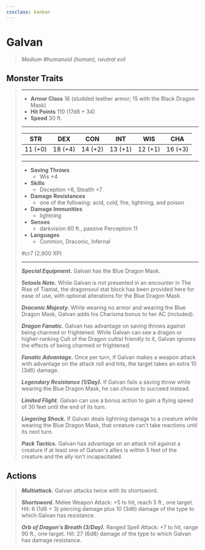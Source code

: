 ```yaml
---
cssclass: kanban
---
```


# Galvan
>*Medium #humanoid (human), neutral evil*
## Monster Traits
>___
>- **Armor Class** 16 (studded leather armor; 15 with the Black Dragon Mask)
>- **Hit Points** 110 (17d8 + 34)
>- **Speed** 30 ft.
>___
>|STR|DEX|CON|INT|WIS|CHA|
>|:---:|:---:|:---:|:---:|:---:|:---:|
>|11 (+0)|18 (+4)|14 (+2)|13 (+1)|12 (+1)|16 (+3)|
>___
>- **Saving Throws**
>	 - Wis +4
>- **Skills**
>	 - Deception +6, Stealth +7
>- **Damage Resistances**
>	 - one of the following: acid, cold, fire, lightning, and poison
>- **Damage Immunities**
>	 - lightning
>- **Senses**
>	 - darkvision 60 ft., passive Perception 11
>- **Languages**
>	 - Common, Draconic, Infernal
>
> #cr7 (2,900 XP)
>___
>***Special Equipment.*** Galvan has the Blue Dragon Mask.  
>
>***5etools Note.*** While Galvan is not presented in an encounter in The Rise of Tiamat, the dragonsoul stat block has been provided here for ease of use, with optional alterations for the Blue Dragon Mask.  
>
>***Draconic Majesty.*** While wearing no armor and wearing the Blue Dragon Mask, Galvan adds his Charisma bonus to her AC (included).  
>
>***Dragon Fanatic.*** Galvan has advantage on saving throws against being charmed or frightened. While Galvan can see a dragon or higher-ranking Cult of the Dragon cultist friendly to it, Galvan ignores the effects of being charmed or frightened.  
>
>***Fanatic Advantage.*** Once per turn, if Galvan makes a weapon attack with advantage on the attack roll and hits, the target takes an extra 10 (3d6) damage.  
>
>***Legendary Resistance (1/Day).*** If Galvan fails a saving throw while wearing the Blue Dragon Mask, he can choose to succeed instead.  
>
>***Limited Flight.*** Galvan can use a bonus action to gain a flying speed of 30 feet until the end of its turn.  
>
>***Lingering Shock.*** If Galvan deals lightning damage to a creature while wearing the Blue Dragon Mask, that creature can't take reactions until its next turn.  
>
>***Pack Tactics.*** Galvan has advantage on an attack roll against a creature if at least one of Galvan's allies is within 5 feet of the creature and the ally isn't incapacitated.  
>
## Actions
>***Multiattack.*** Galvan attacks twice with its shortsword.  
>
>***Shortsword.*** Melee Weapon Attack: +5 to hit, reach 5 ft., one target. Hit: 6 (1d6 + 3) piercing damage plus 10 (3d6) damage of the type to which Galvan has resistance.  
>
>***Orb of Dragon's Breath (3/Day).*** Ranged Spell Attack: +7 to hit, range 90 ft., one target. Hit: 27 (6d8) damage of the type to which Galvan has damage resistance.